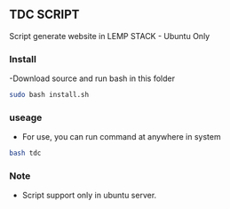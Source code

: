 ## TDC SCRIPT
Script generate website in LEMP STACK - Ubuntu Only
### Install
-Download source and run bash in this folder

```bash
sudo bash install.sh
```

### useage
- For use, you can run command at anywhere in system
```bash
bash tdc
```

### Note
- Script support only in ubuntu server.